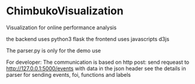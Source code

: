 # ChimbukoVisualization
Visualization for online performance analysis

the backend uses python3 flask
the frontend uses javascripts d3js

The parser.py is only for the demo use

For developer: 
The communication is based on http post:
send requeast to http://127.0.0.1:5000/events with data in the json header
see the details in parser for sending events, foi, functions and labels
